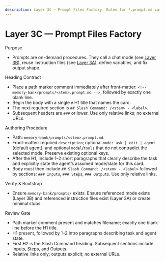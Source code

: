 ```yaml
---
description: Layer 3C — Prompt Files Factory. Rules for *.prompt.md cards. Prompts orchestrate modes and instructions. Store prompts under memory-bank/prompts/.
---
```


# Layer 3C — Prompt Files Factory

Purpose

- Prompts are on-demand procedures. They call a chat mode (see [Layer 3B](./layer-3b-chatmodes-factory.instructions.md)), reuse instruction files (see [Layer 3A](./layer-3a-custom-instructions-factory.instructions.md)), define variables, and fix output shape.

Heading Contract

- Place a path marker comment immediately after front-matter:
  `<!-- memory-bank/prompts/<stem>.prompt.md -->`, followed by exactly one blank line.
- Begin the body with a single `#` H1 title that names the card.
- The next required section is `## Slash Command: /<stem> - <label>`.
- Subsequent headers are `###` or lower. Use only relative links; no external URLs.

Authoring Procedure

- Path: `memory-bank/prompts/<stem>.prompt.md`.
- Front-matter: required `description`; optional `mode: ask | edit | agent` (default agent), and optional `model`/`tools` that do not contradict the selected mode. Preserve existing optional keys.
- After the H1, include 1–2 short paragraphs that clearly describe the task and explicitly state the agent’s assumed mode/state for this card.
- Body must then include `## Slash Command: /<stem> - <label>` followed by sections: `### Inputs`, `### Steps`, `### Outputs`. Use only relative links.

Verify & Bootstrap

- Ensure `memory-bank/prompts/` exists. Ensure referenced mode exists (Layer 3B) and referenced instruction files exist (Layer 3A) or create minimal stubs.

Review Gate

- Path marker comment present and matches filename; exactly one blank line before the H1 title.
- H1 present, followed by 1–2 intro paragraphs describing task and agent state.
- First H2 is the Slash Command heading. Subsequent sections include Inputs, Steps, and Outputs.
- Relative links only; outputs explicit; no external URLs.
